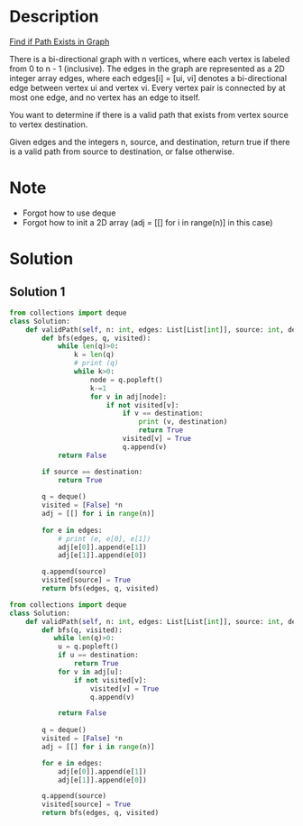 # Description
[Find if Path Exists in Graph
](https://leetcode.com/problems/find-if-path-exists-in-graph/description/)

There is a bi-directional graph with n vertices, where each vertex is labeled from 0 to n - 1 (inclusive). The edges in the graph are represented as a 2D integer array edges, where each edges[i] = [ui, vi] denotes a bi-directional edge between vertex ui and vertex vi. Every vertex pair is connected by at most one edge, and no vertex has an edge to itself.

You want to determine if there is a valid path that exists from vertex source to vertex destination.

Given edges and the integers n, source, and destination, return true if there is a valid path from source to destination, or false otherwise.

# Note
- Forgot how to use deque 
- Forgot how to init a 2D array (adj = [[] for i in range(n)] in this case)


# Solution
## Solution 1
```python
from collections import deque
class Solution:
    def validPath(self, n: int, edges: List[List[int]], source: int, destination: int) -> bool:
        def bfs(edges, q, visited):
            while len(q)>0: 
                k = len(q)
                # print (q)
                while k>0:
                    node = q.popleft()
                    k-=1
                    for v in adj[node]:
                        if not visited[v]:
                            if v == destination: 
                                print (v, destination)
                                return True 
                            visited[v] = True
                            q.append(v)
            return False

        if source == destination: 
            return True 
                   
        q = deque()
        visited = [False] *n
        adj = [[] for i in range(n)]
        
        for e in edges: 
            # print (e, e[0], e[1])
            adj[e[0]].append(e[1])
            adj[e[1]].append(e[0])

        q.append(source)
        visited[source] = True 
        return bfs(edges, q, visited)
```

```python
from collections import deque
class Solution:
    def validPath(self, n: int, edges: List[List[int]], source: int, destination: int) -> bool:
        def bfs(q, visited):
           while len(q)>0: 
            u = q.popleft()
            if u == destination: 
                return True 
            for v in adj[u]:
                if not visited[v]:
                    visited[v] = True
                    q.append(v)

            return False
                   
        q = deque()
        visited = [False] *n
        adj = [[] for i in range(n)]

        for e in edges: 
            adj[e[0]].append(e[1])
            adj[e[1]].append(e[0])

        q.append(source)
        visited[source] = True 
        return bfs(edges, q, visited)
```






